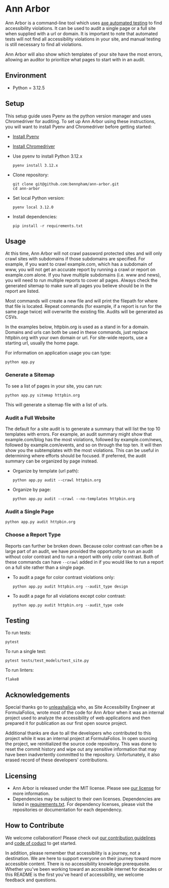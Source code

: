 # Ann Arbor

Ann Arbor is a command-line tool which uses [axe automated testing](https://www.deque.com/axe/) to find accessibility violations.  It can be used to audit a single page or a full site when supplied with a url or domain.  It is important to note that automated tests will not find all accessibility violations in your site, and manual testing is still necessary to find all violations.

Ann Arbor will also show which templates of your site have the most errors, allowing an auditor to prioritize what pages to start with in an audit.


## Environment
- Python = 3.12.5


## Setup
This setup guide uses Pyenv as the python version manager and uses Chromedriver for auditing.  To set up Ann Arbor using these instructions, you will want to install Pyenv and Chromedriver before getting started:

- [Install Pyenv](https://github.com/pyenv/pyenv#installation)
- [Install Chromedriver](https://chromedriver.chromium.org/getting-started)

- Use pyenv to install Python 3.12.x

      pyenv install 3.12.x

- Clone repository:

      git clone git@github.com:bennpham/ann-arbor.git
      cd ann-arbor

- Set local Python version:

      pyenv local 3.12.0

- Install dependencies:

      pip install -r requirements.txt


## Usage

At this time, Ann Arbor will not crawl password protected sites and will only crawl sites with subdomains if those subdomains are specified.  For example, if you want to crawl example.com, which has a subdomain of www, you will not get an accurate report by running a crawl or report on example.com alone.  If you have multiple subdomains (i.e. www and news), you will need to run multiple reports to cover all pages.  Always check the generated sitemap to make sure all pages you believe should be in the report are listed.

Most commands will create a new file and will print the filepath for where that file is located.  Repeat commands (for example, if a report is run for the same page twice) will overwrite the existing file.  Audits will be generated as CSVs.

In the examples below, httpbin.org is used as a stand in for a domain.  Domains and urls can both be used in these commands, just replace httpbin.org with your own domain or url.  For site-wide reports, use a starting url, usually the home page.

For information on application usage you can type:

    python app.py


### Generate a Sitemap
To see a list of pages in your site, you can run:

    python app.py sitemap httpbin.org

This will generate a sitemap file with a list of urls.


### Audit a Full Website
The default for a site audit is to generate a summary that will list the top 10 templates with errors.  For example, an audit summary might show that example.com/blog has the most violations, followed by example.com/news, followed by example.com/events, and so on through the top ten.  It will then show you the subtemplates with the most violations.  This can be useful in determining where efforts should be focused.  If preferred, the audit summary can be organized by page instead.

- Organize by template (url path):

      python app.py audit --crawl httpbin.org

- Organize by page:

      python app.py audit --crawl --no-templates httpbin.org


### Audit a Single Page

    python app.py audit httpbin.org


### Choose a Report Type

Reports can further be broken down.  Because color contrast can often be a large part of an audit, we have provided the opportunity to run an audit without color contrast and to run a report with only color contrast.  Both of these commands can have `--crawl` added in if you would like to run a report on a full site rather than a single page.

- To audit a page for color contrast violations only:

      python app.py audit httpbin.org --audit_type design

- To audit a page for all violations except color contrast:

      python app.py audit httpbin.org --audit_type code


## Testing
To run tests:

    pytest

To run a single test:

    pytest tests/test_models/test_site.py

To run linters:

    flake8


## Acknowledgements
Special thanks go to [unleashalicia](https://github.com/unleashalicia) who, as Site Accessibility Engineer at FormulaFolios, wrote most of the code for Ann Arbor when it was an internal project used to analyze the accessibility of web applications and then prepared it for publication as our first open source project.

Additional thanks are due to all the developers who contributed to this project while it was an internal project at FormulaFolios. In open sourcing the project, we reinitialized the source code repository. This was done to reset the commit history and wipe out any sensitive information that may have been inadvertently committed to the repository. Unfortunately, it also erased record of these developers' contributions.


## Licensing
- Ann Arbor is released under the MIT license.  Please see [our license](LICENSE.txt) for more information.
- Dependencies may be subject to their own licenses.  Dependencies are listed in [requirements.txt](requirements.txt).  For dependency licenses, please visit the repositories or documentation for each dependency.


## How to Contribute
We welcome collaboration!  Please check out [our contribution guidelines](CONTRIBUTING.md) and [code of coduct](CODE_OF_CONDUCT.md) to get started.

In addition, please remember that accessibility is a journey, not a destination.  We are here to support everyone on their journey toward more accessible content.  There is no accessibility knowledge prerequesite.  Whether you've been working toward an accessible internet for decades or this README is the first you've heard of accessibility, we welcome feedback and questions.
